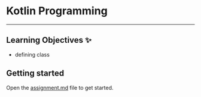 # Kotlin Programming 
---
## Learning Objectives ✨
- defining class
## Getting started 
Open the [assignment.md](/ssignment.md) file to get started.